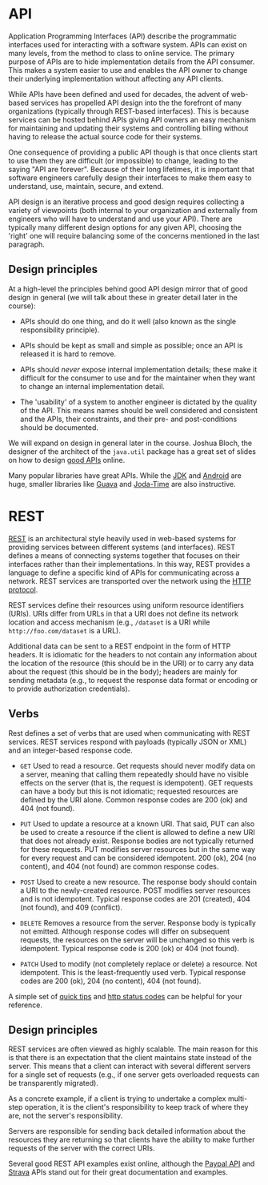 <!--- Split APIs and REST into different readings, add API design principles --->
# API

Application Programming Interfaces (API) describe the programmatic interfaces used for interacting with a software system. APIs can exist on many levels, from the method to class to online service. The primary purpose of APIs are to hide implementation details from the API consumer. This makes a system easier to use and enables the API owner to change their underlying implementation without affecting any API clients. 

While APIs have been defined and used for decades, the advent of web-based services has propelled API design into the the forefront of many organizations (typically through REST-based interfaces). This is because services can be hosted behind APIs giving API owners an easy mechanism for maintaining and updating their systems and controlling billing without having to release the actual source code for their systems. 

One consequence of providing a public API though is that once clients start to use them they are difficult (or impossible) to change, leading to the saying "API are forever". Because of their long lifetimes, it is important that software engineers carefully design their interfaces to make them easy to understand, use, maintain, secure, and extend. 

API design is an iterative process and good design requires collecting a variety of viewpoints (both internal to your organization and externally from engineers who will have to understand and use your API). There are typically many different design options for any given API, choosing the 'right' one will require balancing some of the concerns mentioned in the last paragraph. 

## Design principles

At a high-level the principles behind good API design mirror that of good design in general (we will talk about these in greater detail later in the course):

* APIs should do one thing, and do it well (also known as the single responsibility principle).

* APIs should be kept as small and simple as possible; once an API is released it is hard to remove.

* APIs should _never_ expose internal implementation details; these make it difficult for the consumer to use and for the maintainer when they want to change an internal implementation detail.

* The 'usability' of a system to another engineer is dictated by the quality of the API. This means names should be well considered and consistent and the APIs, their constraints, and their pre- and post-conditions should be documented.

We will expand on design in general later in the course. Joshua Bloch, the designer of the architect of the ```java.util``` package has a great set of slides on how to design [good APIs](http://static.googleusercontent.com/media/research.google.com/en//pubs/archive/32713.pdf) online.

Many popular libraries have great APIs. While the [JDK](https://docs.oracle.com/javase/8/docs/api/) and [Android](https://developer.android.com/reference/packages.html) are huge, smaller libraries like [Guava](http://google.github.io/guava/releases/19.0/api/docs/) and [Joda-Time](http://www.joda.org/joda-time/quickstart.html) are also instructive. 

# REST

[REST](https://en.wikipedia.org/wiki/Representational_state_transfer) is an architectural style heavily used in web-based systems for providing services between different systems (and interfaces).  REST defines a means of connecting systems together that focuses on their interfaces rather than their implementations. In this way, REST provides a language to define a specific kind of APIs for communicating across a network. REST services are transported over the network using the [HTTP protocol](https://en.wikipedia.org/wiki/Hypertext_Transfer_Protocol).

<!---
TODO: topology figure (browser/server, app/server, server/server).
--->

REST services define their resources using uniform resource identifiers (URIs). URIs differ from URLs in that a URI does not define its network location and access mechanism (e.g., ```/dataset``` is a URI while ```http://foo.com/dataset``` is a URL).

Additional data can be sent to a REST endpoint in the form of HTTP headers. It is idiomatic for the headers to not contain any information about the location of the resource (this should be in the URI) or to carry any data about the request (this should be in the body); headers are mainly for sending metadata (e.g., to request the response data format or encoding or to provide authorization credentials).

## Verbs

Rest defines a set of verbs that are used when communicating with REST services. REST services respond with payloads (typically JSON or XML) and an integer-based response code.

* ```GET``` Used to read a resource. Get requests should never modify data on a server, meaning that calling them repeatedly should have no visible effects on the server (that is, the request is idempotent). GET requests can have a body but this is not idiomatic; requested resources are defined by the URI alone. Common response codes are 200 (ok) and 404 (not found).

* ```PUT``` Used to update a resource at a known URI. That said, PUT can also be used to create a resource if the client is allowed to define a new URI that does not already exist. Response bodies are not typically returned for these requests. PUT modifies server resources but in the same way for every request and can be considered idempotent. 200 (ok), 204 (no content), and 404 (not found) are common response codes. 

* ```POST``` Used to create a new resource. The response body should contain a URI to the newly-created resource. POST modifies server resources and is not idempotent. Typical response codes are 201 (created), 404 (not found), and 409 (conflict).

* ```DELETE``` Removes a resource from the server. Response body is typically not emitted. Although response codes will differ on subsequent requests, the resources on the server will be unchanged so this verb is idempotent. Typical response code is 200 (ok) or 404 (not found).

* ```PATCH```  Used to modify (not completely replace or delete) a resource. Not idempotent. This is the least-frequently used verb. Typical response codes are 200 (ok), 204 (no content), 404 (not found).

A simple set of [quick tips](http://www.restapitutorial.com/lessons/restquicktips.html) and [http status codes](httpstatuses.com) can be helpful for your reference.

## Design principles

REST services are often viewed as highly scalable. The main reason for this is that there is an expectation that the client maintains state instead of the server. This means that a client can interact with several different servers for a single set of requests (e.g., if one server gets overloaded requests can be transparently migrated). 

As a concrete example, if a client is trying to undertake a complex multi-step operation, it is the client's responsibility to keep track of where they are, not the server's responsibility. 

Servers are responsible for sending back detailed information about the resources they are returning so that clients have the ability to make further requests of the server with the correct URIs.

Several good REST API examples exist online, although the [Paypal API](https://developer.paypal.com/docs/api/) and [Strava](https://strava.github.io/api/) APIs stand out for their great documentation and examples.
